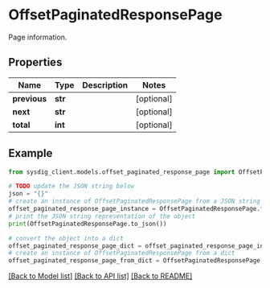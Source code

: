# OffsetPaginatedResponsePage

Page information.

## Properties

Name | Type | Description | Notes
------------ | ------------- | ------------- | -------------
**previous** | **str** |  | [optional] 
**next** | **str** |  | [optional] 
**total** | **int** |  | [optional] 

## Example

```python
from sysdig_client.models.offset_paginated_response_page import OffsetPaginatedResponsePage

# TODO update the JSON string below
json = "{}"
# create an instance of OffsetPaginatedResponsePage from a JSON string
offset_paginated_response_page_instance = OffsetPaginatedResponsePage.from_json(json)
# print the JSON string representation of the object
print(OffsetPaginatedResponsePage.to_json())

# convert the object into a dict
offset_paginated_response_page_dict = offset_paginated_response_page_instance.to_dict()
# create an instance of OffsetPaginatedResponsePage from a dict
offset_paginated_response_page_from_dict = OffsetPaginatedResponsePage.from_dict(offset_paginated_response_page_dict)
```
[[Back to Model list]](../README.md#documentation-for-models) [[Back to API list]](../README.md#documentation-for-api-endpoints) [[Back to README]](../README.md)


